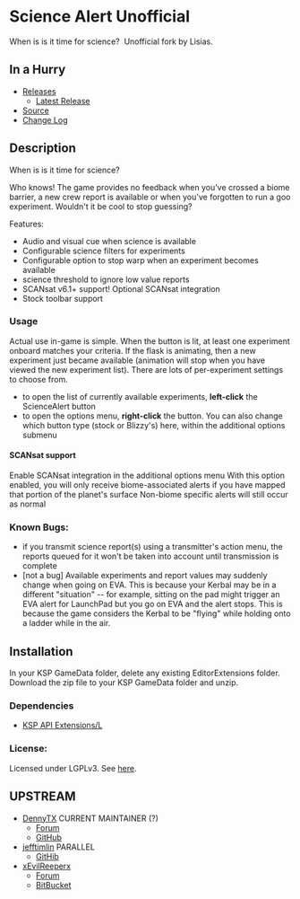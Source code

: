 # Science Alert Unofficial

When is is it time for science?  Unofficial fork by Lisias.

## In a Hurry

* [Releases](./Archive)
	* [Latest Release](https://github.com/net-lisias-kspu/KerbalWindTunnel/releases)
* [Source](https://github.com/net-lisias-kspu/KerbalWindTunnel)
* [Change Log](./CHANGE_LOG.md)


## Description

When is is it time for science?  ﻿

Who knows! The game provides no feedback when you've crossed a biome barrier, a new crew report is available or when you've f﻿orgotten to run a goo experiment. Wouldn't it be cool to stop guessing?

Features:

* Audio and visual cue when science is available
* Configurable science filters for experiments
* Configurable option to stop warp when an experiment becomes available
* science threshold to ignore low value reports
* SCANsat v6.1+ support! Optional SCANsat integration
* Stock toolbar support

### Usage

Actual use in-game is simple. When the button is lit, at least one experiment onboard matches your criteria. If the flask is animating, then a new experiment just became available (animation will stop when you have viewed the new experiment list). There are lots of per-experiment settings to choose from.

* to open the list of currently available experiments, **left-click** the ScienceAlert button
* to open the options menu, **right-click** the button. You can also change which button type (stock or Blizzy's) here, within the additional options submenu

#### SCANsat support

Enable SCANsat integration in the additional options menu
With this option enabled, you will only receive biome-associated alerts if you have mapped that portion of the planet's surface
Non-biome specific alerts will still occur as normal

### Known Bugs:

* if you transmit science report(s) using a transmitter's action menu, the reports queued for it won't be taken into account until transmission is complete
* [not a bug] Available experiments and report values may suddenly change when going on EVA. This is because your Kerbal may be in a different "situation" -- for example, sitting on the pad might trigger an EVA alert for LaunchPad but you go on EVA and the alert stops. This is because the game considers the Kerbal to be "flying" while holding onto a ladder while in the air. 


## Installation

In your KSP GameData folder, delete any existing EditorExtensions folder. Download the zip file to your KSP GameData folder and unzip.﻿

### Dependencies

* [KSP API Extensions/L](https://github.com/net-lisias-ksp/KSPAPIExtensions)

### License:

Licensed under LGPLv3. See [here](./LICENSE).


## UPSTREAM

* [DennyTX](https://forum.kerbalspaceprogram.com/index.php?/profile/92389-dennytx/) CURRENT MAINTAINER (?)
	+ [Forum](https://forum.kerbalspaceprogram.com/index.php?/topic/170748-131-sciencealert-191-experiment-availability-feedback-10feb18/)
	+ [GitHub](https://github.com/DennyTX/ScienceAlert)
* [jefftimlin](https://github.com/jefftimlin) PARALLEL
	+ [GitHib](https://github.com/jefftimlin/ScienceAlert)
* [xEvilReeperx](https://forum.kerbalspaceprogram.com/index.php?/profile/75857-xevilreeperx/)
	+ [Forum](https://forum.kerbalspaceprogram.com/index.php?/topic/69538-104-sciencealert-189-experiment-availability-feedback-july-13/&) 
	+ [BitBucket](https://bitbucket.org/xEvilReeperx/ksp_sciencealert)
